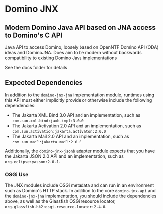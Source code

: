 # Domino JNX

## Modern Domino Java API based on JNA access to Domino's C API

Java API to access Domino, loosely based on OpenNTF Domino API (ODA) ideas and DominoJNA. Does aim to be modern without backwards compatibility to existing Domino Java implementations

See the docs folder for details

## Expected Dependencies

In addition to the `domino-jnx-jna` implementation module, runtimes using this API must either implicitly provide
or otherwise include the following dependencies:

* The Jakarta XML Bind 3.0 API and an implementation, such as `com.sun.xml.bind:jaxb-impl:3.0.0`
* The Jakarta Activation 2.0 API and an implementation, such as `com.sun.activation:jakarta.activaton:2.0.0`
* The Jakarta Mail 2.0 API and an implementation, such as `com.sun.mail:jakarta.mail:2.0.0`

Additionally, the `domino-jnx-jsonb` adapter module expects that you have the Jakarta JSON 2.0 API and
an implementation, such as `org.eclipse:yasson:2.0.1`.

### OSGi Use

The JNX modules include OSGi metadata and can run in an environment such as Domino's HTTP stack. In addition to
the core `domino-jnx-api` and the `domino-jnx-jna` implementation, you should include the dependencies above, as well
as the Glassfish OSGi resource locator, `org.glassfish.hk2:osgi-resource-locator:2.4.0`.